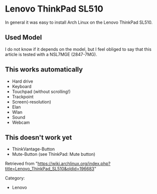 Lenovo ThinkPad SL510
=====================

In general it was easy to install Arch Linux on the Lenovo ThinkPad
SL510.

Used Model
----------

I do not know if it depends on the model, but I feel obliged to say that
this article is tested with a NSL7MGE (2847-7MG).

This works automatically
------------------------

-   Hard drive
-   Keyboard
-   Touchpad (without scrolling!)
-   Trackpoint
-   Screen(-resolution)
-   Elan
-   Wlan
-   Sound
-   Webcam

This doesn't work yet
---------------------

-   ThinkVantage-Button
-   Mute-Button (see ThinkPad: Mute button)

Retrieved from
"https://wiki.archlinux.org/index.php?title=Lenovo_ThinkPad_SL510&oldid=196683"

Category:

-   Lenovo
